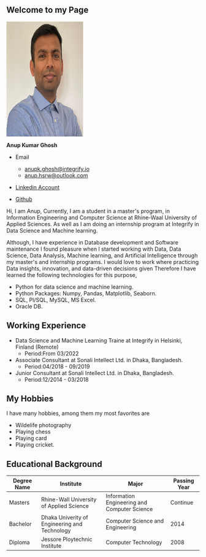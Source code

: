 ## Welcome to my Page
<img src = "profile-img.jpeg" height = 300, width = 200 style="vertical-align:middle">

**Anup Kumar Ghosh**
- Email 
    - anupk.ghosh@integrify.io
    - anup.hsrw@outlook.com
    
- [Linkedin Account](https://www.linkedin.com/in/anup-ghosh-hsrw/)
- [Github](https://github.com/anupghosh-git) 

Hi, I am Anup,
Currently, I am a student in a master's program, in Information Engineering and Computer Science at Rhine-Waal University of Applied Sciences. As well as I am doing an internship program at Integrify in Data Science and Machine learning.

Although, I have experience in Database development and Software maintenance I found pleasure when I started working with  Data, Data Science, Data Analysis, Machine learning, and Artificial Intelligence through my master's and internship programs. I would love to work where practicing Data insights, innovation, and data-driven decisions given
Therefore I have learned the following technologies for this purpose,
- Python for data science and machine learning.
- Python Packages: Numpy, Pandas, Matplotlib, Seaborn.
- SQL, Pl/SQL, MySQL, MS Excel.
- Oracle DB.

## Working Experience
- Data Science and Machine Learning Traine at Integrify in Helsinki, Finland (Remote)<br>
    - Period:From 03/2022
- Associate Consultant at Sonali Intellect Ltd. in Dhaka, Bangladesh.<br>
    - Period:04/2018 - 09/2019<br>
- Junior Consultant at Sonali Intellect Ltd. in Dhaka, Bangladesh.<br>
    - Period:12/2014 - 03/2018<br>


## My Hobbies
I have many hobbies, among them my most favorites are

- Wildelife photography
- Playing chess
- Playing card 
- Playing cricket.

##  Educational Background

|Degree Name|Institute|Major|Passing Year|
|----|-----|----|----|
|Masters|Rhine-Wall University of Applied Science|Information Engineering and Computer Science|Continue|
|Bachelor|Dhaka Univerity of Engineering and Technology|Computer Science and Engineering|2014|
|Diploma|Jessore Ploytechnic Institute|Computer Technology|2008|



